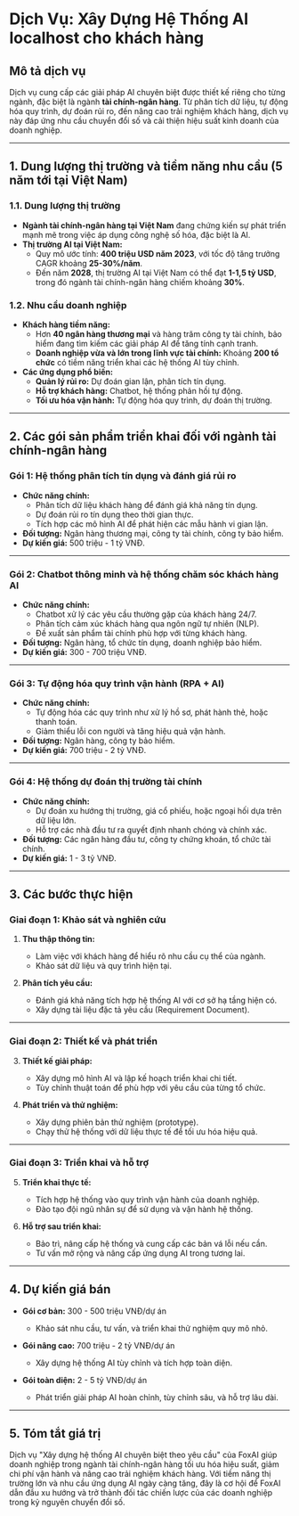 # Dịch Vụ: Xây Dựng Hệ Thống AI localhost cho khách hàng

## Mô tả dịch vụ
Dịch vụ cung cấp các giải pháp AI chuyên biệt được thiết kế riêng cho từng ngành, đặc biệt là ngành **tài chính-ngân hàng**. Từ phân tích dữ liệu, tự động hóa quy trình, dự đoán rủi ro, đến nâng cao trải nghiệm khách hàng, dịch vụ này đáp ứng nhu cầu chuyển đổi số và cải thiện hiệu suất kinh doanh của doanh nghiệp.

---

## 1. Dung lượng thị trường và tiềm năng nhu cầu (5 năm tới tại Việt Nam)

### 1.1. Dung lượng thị trường
- **Ngành tài chính-ngân hàng tại Việt Nam** đang chứng kiến sự phát triển mạnh mẽ trong việc áp dụng công nghệ số hóa, đặc biệt là AI.
- **Thị trường AI tại Việt Nam:**
  - Quy mô ước tính: **400 triệu USD năm 2023**, với tốc độ tăng trưởng CAGR khoảng **25-30%/năm**.
  - Đến năm **2028**, thị trường AI tại Việt Nam có thể đạt **1-1,5 tỷ USD**, trong đó ngành tài chính-ngân hàng chiếm khoảng **30%**.

### 1.2. Nhu cầu doanh nghiệp
- **Khách hàng tiềm năng:**
  - Hơn **40 ngân hàng thương mại** và hàng trăm công ty tài chính, bảo hiểm đang tìm kiếm các giải pháp AI để tăng tính cạnh tranh.
  - **Doanh nghiệp vừa và lớn trong lĩnh vực tài chính:** Khoảng **200 tổ chức** có tiềm năng triển khai các hệ thống AI tùy chỉnh.
- **Các ứng dụng phổ biến:**
  - **Quản lý rủi ro:** Dự đoán gian lận, phân tích tín dụng.
  - **Hỗ trợ khách hàng:** Chatbot, hệ thống phản hồi tự động.
  - **Tối ưu hóa vận hành:** Tự động hóa quy trình, dự đoán thị trường.

---

## 2. Các gói sản phẩm triển khai đối với ngành tài chính-ngân hàng

### Gói 1: Hệ thống phân tích tín dụng và đánh giá rủi ro
- **Chức năng chính:**
  - Phân tích dữ liệu khách hàng để đánh giá khả năng tín dụng.
  - Dự đoán rủi ro tín dụng theo thời gian thực.
  - Tích hợp các mô hình AI để phát hiện các mẫu hành vi gian lận.
- **Đối tượng:** Ngân hàng thương mại, công ty tài chính, công ty bảo hiểm.
- **Dự kiến giá:** 500 triệu - 1 tỷ VNĐ.

---

### Gói 2: Chatbot thông minh và hệ thống chăm sóc khách hàng AI
- **Chức năng chính:**
  - Chatbot xử lý các yêu cầu thường gặp của khách hàng 24/7.
  - Phân tích cảm xúc khách hàng qua ngôn ngữ tự nhiên (NLP).
  - Đề xuất sản phẩm tài chính phù hợp với từng khách hàng.
- **Đối tượng:** Ngân hàng, tổ chức tín dụng, doanh nghiệp bảo hiểm.
- **Dự kiến giá:** 300 - 700 triệu VNĐ.

---

### Gói 3: Tự động hóa quy trình vận hành (RPA + AI)
- **Chức năng chính:**
  - Tự động hóa các quy trình như xử lý hồ sơ, phát hành thẻ, hoặc thanh toán.
  - Giảm thiểu lỗi con người và tăng hiệu quả vận hành.
- **Đối tượng:** Ngân hàng, công ty bảo hiểm.
- **Dự kiến giá:** 700 triệu - 2 tỷ VNĐ.

---

### Gói 4: Hệ thống dự đoán thị trường tài chính
- **Chức năng chính:**
  - Dự đoán xu hướng thị trường, giá cổ phiếu, hoặc ngoại hối dựa trên dữ liệu lớn.
  - Hỗ trợ các nhà đầu tư ra quyết định nhanh chóng và chính xác.
- **Đối tượng:** Các ngân hàng đầu tư, công ty chứng khoán, tổ chức tài chính.
- **Dự kiến giá:** 1 - 3 tỷ VNĐ.

---

## 3. Các bước thực hiện

### Giai đoạn 1: Khảo sát và nghiên cứu
1. **Thu thập thông tin:**
   - Làm việc với khách hàng để hiểu rõ nhu cầu cụ thể của ngành.
   - Khảo sát dữ liệu và quy trình hiện tại.

2. **Phân tích yêu cầu:**
   - Đánh giá khả năng tích hợp hệ thống AI với cơ sở hạ tầng hiện có.
   - Xây dựng tài liệu đặc tả yêu cầu (Requirement Document).

---

### Giai đoạn 2: Thiết kế và phát triển
3. **Thiết kế giải pháp:**
   - Xây dựng mô hình AI và lập kế hoạch triển khai chi tiết.
   - Tùy chỉnh thuật toán để phù hợp với yêu cầu của từng tổ chức.

4. **Phát triển và thử nghiệm:**
   - Xây dựng phiên bản thử nghiệm (prototype).
   - Chạy thử hệ thống với dữ liệu thực tế để tối ưu hóa hiệu quả.

---

### Giai đoạn 3: Triển khai và hỗ trợ
5. **Triển khai thực tế:**
   - Tích hợp hệ thống vào quy trình vận hành của doanh nghiệp.
   - Đào tạo đội ngũ nhân sự để sử dụng và vận hành hệ thống.

6. **Hỗ trợ sau triển khai:**
   - Bảo trì, nâng cấp hệ thống và cung cấp các bản vá lỗi nếu cần.
   - Tư vấn mở rộng và nâng cấp ứng dụng AI trong tương lai.

---

## 4. Dự kiến giá bán
- **Gói cơ bản:** 300 - 500 triệu VNĐ/dự án
  - Khảo sát nhu cầu, tư vấn, và triển khai thử nghiệm quy mô nhỏ.

- **Gói nâng cao:** 700 triệu - 2 tỷ VNĐ/dự án
  - Xây dựng hệ thống AI tùy chỉnh và tích hợp toàn diện.

- **Gói toàn diện:** 2 - 5 tỷ VNĐ/dự án
  - Phát triển giải pháp AI hoàn chỉnh, tùy chỉnh sâu, và hỗ trợ lâu dài.

---

## 5. Tóm tắt giá trị
Dịch vụ "Xây dựng hệ thống AI chuyên biệt theo yêu cầu" của FoxAI giúp doanh nghiệp trong ngành tài chính-ngân hàng tối ưu hóa hiệu suất, giảm chi phí vận hành và nâng cao trải nghiệm khách hàng. Với tiềm năng thị trường lớn và nhu cầu ứng dụng AI ngày càng tăng, đây là cơ hội để FoxAI dẫn đầu xu hướng và trở thành đối tác chiến lược của các doanh nghiệp trong kỷ nguyên chuyển đổi số.

